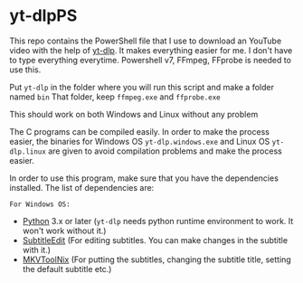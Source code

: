 # yt-dlpPS

This repo contains the PowerShell file that I use to download an YouTube video with the help of [yt-dlp](https://github.com/yt-dlp/yt-dlp). It makes everything easier for me. I don't have to type everything everytime.
Powershell v7, FFmpeg, FFprobe is needed to use this.


Put `yt-dlp` in the folder where you will run this script and make a folder named
`bin`
That folder, keep `ffmpeg.exe` and `ffprobe.exe`

This should work on both Windows and Linux without any problem

The C programs can be compiled easily.
In order to make the process easier, the binaries for Windows OS `yt-dlp.windows.exe` and Linux OS `yt-dlp.linux` are given to avoid compilation problems and make the process easier.


In order to use this program, make sure that you have the dependencies installed. The list of dependencies are:
    
    For Windows OS:
  - [Python](https://www.python.org/downloads/) 3.x or later (`yt-dlp` needs python runtime environment to work. It won't work without it.)
  - [SubtitleEdit](https://github.com/SubtitleEdit/subtitleedit/releases) (For editing subtitles. You can make changes in the subtitle with it.)
  - [MKVToolNix](https://www.fosshub.com/MKVToolNix.html) (For putting the subtitles, changing the subtitle title, setting the default subtitle etc.)

